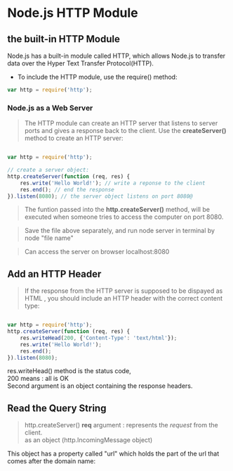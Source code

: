 # Node.js HTTP Module

## the built-in HTTP Module

Node.js has a built-in module called HTTP, which allows Node.js to transfer data over the Hyper Text Transfer Protocol(HTTP).

- To include the HTTP module, use the require() method:

```js
var http = require('http');
```

### Node.js as a Web Server

> The HTTP module can create an HTTP server that listens to server ports and gives a response back to the client.
Use the **createServer()** method to create an HTTP server:

```js

var http = require('http');

// create a server object:
http.createServer(function (req, res) {
    res.write('Hello World!'); // write a reponse to the client
    res.end(); // end the response
}).listen(8080); // the server object listens on port 8080@
```

> The funtion passed into the **http.createServer()** method, will be executed when someone tries to access the computer on port 8080.

> Save the file above separately, and run node server in terminal by node "file name"

> Can access the server on browser localhost:8080

## Add an HTTP Header

> If the response from the HTTP server is supposed to be dispayed as HTML , you should include an HTTP header with the correct content type:


```js

var http = require('http');
http.createServer(function (req, res) {
    res.writeHead(200, {'Content-Type': 'text/html'});
    res.write('Hello World!');
    res.end(); 
}).listen(8080);
```

res.writeHead() method is the status code,<br>
200 means : all is OK <br>
Second argument is an object containing the response headers.

## Read the Query String

> http.createServer() **req** argument : represents the *request* from the client.<br>
as an object (http.IncomingMessage object)<br>


This object has a property called "url" which holds the part of the url that comes after the domain name:
